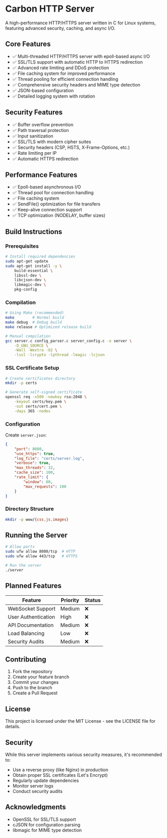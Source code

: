 # Carbon HTTP Server

A high-performance HTTP/HTTPS server written in C for Linux systems, featuring advanced security, caching, and async I/O.

## Core Features

- ✅ Multi-threaded HTTP/HTTPS server with epoll-based async I/O
- ✅ SSL/TLS support with automatic HTTP to HTTPS redirection
- ✅ Advanced rate limiting and DDoS protection
- ✅ File caching system for improved performance
- ✅ Thread pooling for efficient connection handling
- ✅ Comprehensive security headers and MIME type detection
- ✅ JSON-based configuration
- ✅ Detailed logging system with rotation

## Security Features

- ✅ Buffer overflow prevention
- ✅ Path traversal protection
- ✅ Input sanitization
- ✅ SSL/TLS with modern cipher suites
- ✅ Security headers (CSP, HSTS, X-Frame-Options, etc.)
- ✅ Rate limiting per IP
- ✅ Automatic HTTPS redirection

## Performance Features

- ✅ Epoll-based asynchronous I/O
- ✅ Thread pool for connection handling
- ✅ File caching system
- ✅ SendFile() optimization for file transfers
- ✅ Keep-alive connection support
- ✅ TCP optimization (NODELAY, buffer sizes)

## Build Instructions

### Prerequisites

```bash
# Install required dependencies
sudo apt-get update
sudo apt-get install -y \
    build-essential \
    libssl-dev \
    libcjson-dev \
    libmagic-dev \
    pkg-config
```

### Compilation

```bash
# Using Make (recommended)
make        # Normal build
make debug  # Debug build
make release # Optimized release build

# Manual compilation
gcc server.c config_parser.c server_config.c -o server \
    -D_GNU_SOURCE \
    -Wall -Wextra -O2 \
    -lssl -lcrypto -lpthread -lmagic -lcjson
```

### SSL Certificate Setup

```bash
# Create certificates directory
mkdir -p certs

# Generate self-signed certificate
openssl req -x509 -newkey rsa:2048 \
    -keyout certs/key.pem \
    -out certs/cert.pem \
    -days 365 -nodes
```

### Configuration

Create `server.json`:

```json
{
    "port": 8080,
    "use_https": true,
    "log_file": "certs/server.log",
    "verbose": true,
    "max_threads": 32,
    "cache_size": 100,
    "rate_limit": {
        "window": 60,
        "max_requests": 100
    }
}
```

### Directory Structure

```bash
mkdir -p www/{css,js,images}
```

## Running the Server

```bash
# Allow ports
sudo ufw allow 8080/tcp  # HTTP
sudo ufw allow 443/tcp   # HTTPS

# Run the server
./server
```

## Planned Features

| Feature | Priority | Status |
|---------|----------|--------|
| WebSocket Support | Medium | ❌ |
| User Authentication | High | ❌ |
| API Documentation | Medium | ❌ |
| Load Balancing | Low | ❌ |
| Security Audits | Medium | ❌ |

## Contributing

1. Fork the repository
2. Create your feature branch
3. Commit your changes
4. Push to the branch
5. Create a Pull Request

## License

This project is licensed under the MIT License - see the LICENSE file for details.

## Security

While this server implements various security measures, it's recommended to:
- Use a reverse proxy (like Nginx) in production
- Obtain proper SSL certificates (Let's Encrypt)
- Regularly update dependencies
- Monitor server logs
- Conduct security audits

## Acknowledgments

- OpenSSL for SSL/TLS support
- cJSON for configuration parsing
- libmagic for MIME type detection


